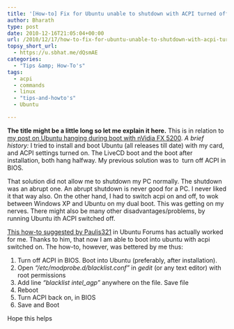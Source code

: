 ```yaml
---
title: '[How-to] Fix for Ubuntu unable to shutdown with ACPI turned off due to a problem with GeForce FX 5200 and OnBoard Intel Chipset'
author: Bharath
type: post
date: 2010-12-16T21:05:04+00:00
url: /2010/12/17/how-to-fix-for-ubuntu-unable-to-shutdown-with-acpi-turned-off-due-to-a-problem-with-geforce-fx-5200-and-onboard-intel-chipset/
topsy_short_url:
  - https://u.sbhat.me/dQsmAE
categories:
  - "Tips &amp; How-To's"
tags:
  - acpi
  - commands
  - linux
  - "tips-and-howto's"
  - Ubuntu

---
```

**The title might be a little long so let me explain it here.** This is in relation to <a title="Related Post" href="https://sathyasays.com/2009/11/10/fix-for-ubuntu-and-other-suitable-os-hanging-during-boot-with-nvidia-geforce-fx-5200-and-other-suitable-cards/" target="_blank">my post on Ubuntu hanging during boot with nVidia FX 5200</a>. _A brief history:_ I tried to install and boot Ubuntu (all releases till date) with my card, and ACPI settings turned on. The LiveCD boot and the boot after installation, both hang halfway. My previous solution was to  turn off ACPI in BIOS.

That solution did not allow me to shutdown my PC normally. The shutdown was an abrupt one. An abrupt shutdown is never good for a PC. I never liked it that way also. On the other hand, I had to switch acpi on and off, to wok between Windows XP and Ubuntu on my dual boot. This was getting on my nerves. There might also be many other disadvantages/problems, by running Ubuntu ith ACPI switched off.

<a href="https://ubuntuforums.org/showthread.php?t=1168703" target="_blank">This how-to suggested by Paulis321</a> in Ubuntu Forums has actually worked for me. Thanks to him, that now I am able to boot into ubuntu with acpi switched on. The how-to, however, was bettered by me thus:

  1. Turn off ACPI in BIOS. Boot into Ubuntu (preferably, after installation).
  2. Open _&#8220;/etc/modprobe.d/blacklist.conf&#8221;_ in _gedit_ (or any text editor) with root permissions
  3. Add line _&#8220;blacklist intel_agp&#8221;_ anywhere on the file. Save file
  4. Reboot
  5. Turn ACPI back on, in BIOS
  6. Save and Boot

Hope this helps
